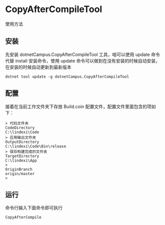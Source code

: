 # CopyAfterCompileTool


使用方法

## 安装

先安装 dotnetCampus.CopyAfterCompileTool 工具，咱可以使用 update 命令代替 install 安装命令，使用 update 命令可以做到在没有安装的时候自动安装，在安装的时候自动更新到最新版本

```
dotnet tool update -g dotnetCampus.CopyAfterCompileTool
```

## 配置

接着在当前工作文件夹下存放 Build.coin 配置文件，配置文件里面包含的项如下：


```
> 代码文件夹
CodeDirectory
C:\lindexi\Code
> 应用输出文件夹
OutputDirectory
C:\lindexi\Code\Bin\release
> 保存构建完成的文件夹
TargetDirectory
C:\lindexi\App
>
OriginBranch
origin/master
>
```

## 运行

命令行输入下面命令即可执行

```
CopyAfterCompile
```